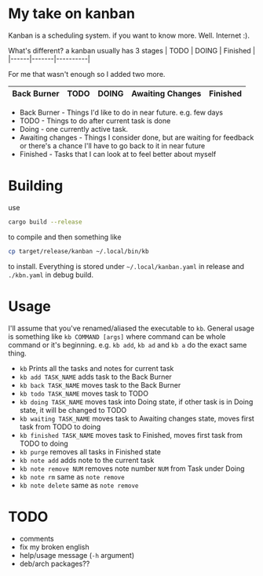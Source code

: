 # My take on kanban
Kanban is a scheduling system. if you want to know more. Well. Internet :).

What's different?
a kanban usually has 3 stages
| TODO | DOING | Finished |
|------|-------|----------|

For me that wasn't enough so I added two more.

| Back Burner | TODO | DOING | Awaiting Changes | Finished |
|-------------|------|-------|------------------|----------|
- Back Burner - Things I'd like to do in near future. e.g. few days
- TODO - Things to do after current task is done
- Doing - one currently active task.
- Awaiting changes - Things I consider done, but are waiting for feedback or there's a chance I'll have to go back to it in near future
- Finished - Tasks that I can look at to feel better about myself

 
# Building
use
``` sh
cargo build --release
```
to compile and then something like 

``` sh
cp target/release/kanban ~/.local/bin/kb
```
to install.
Everything is stored under `~/.local/kanban.yaml` in release and `./kbn.yaml` in debug build.
# Usage
I'll assume that you've renamed/aliased the executable to `kb`.
General usage is something like `kb COMMAND [args]` where command can be whole command or it's beginning.
e.g. `kb add`, `kb ad` and `kb a` do the exact same thing.

- `kb` Prints all the tasks and notes for current task
- `kb add TASK_NAME` adds task to the Back Burner
- `kb back TASK_NAME` moves task to the Back Burner
- `kb todo TASK_NAME` moves task to TODO
- `kb doing TASK_NAME` moves task into Doing state, if other task is in Doing state, it will be changed to TODO
- `kb waiting TASK_NAME` moves task to Awaiting changes state, moves first task from TODO to doing
- `kb finished TASK_NAME` moves task to Finished, moves first task from TODO to doing
- `kb purge` removes all tasks in Finished state
- `kb note add` adds note to the current task
- `kb note remove NUM` removes note number `NUM` from Task under Doing
- `kb note rm` same as `note remove`
- `kb note delete` same as `note remove`

# TODO
- comments
- fix my broken english
- help/usage message (`-h` argument)
- deb/arch packages??

